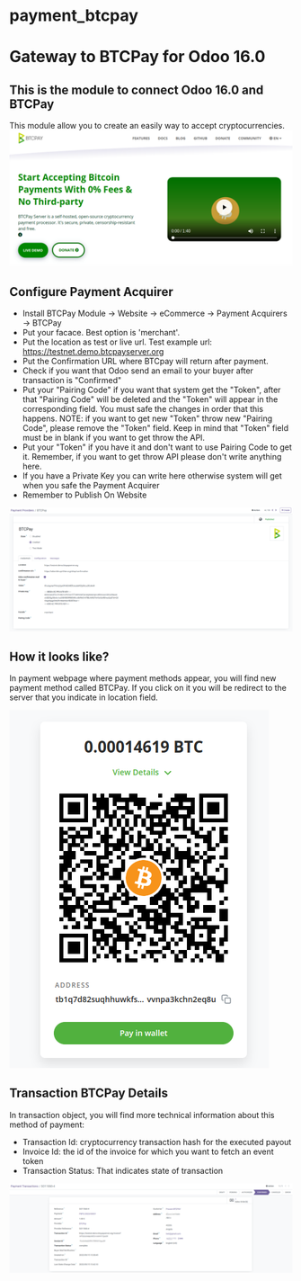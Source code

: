 # payment_btcpay
# Gateway to BTCPay for Odoo 16.0

## This is the module to connect Odoo 16.0 and BTCPay
This module allow you to create an easily way to accept cryptocurrencies.
![BTCPay](/payment_btcpay/static/description/Btcpay_com.png)
  
## Configure Payment Acquirer
* Install BTCPay Module -> Website -> eCommerce -> Payment Acquirers -> BTCPay
* Put your facace. Best option is 'merchant'.
* Put the location as test or live url. Test example url: https://testnet.demo.btcpayserver.org
* Put the Confirmation URL where BTCpay will return after payment.
* Check if you want that Odoo send an email to your buyer after transaction is "Confirmed"
* Put your "Pairing Code" if you want that system get the "Token", after that "Pairing Code" will be deleted and the "Token" will appear in the corresponding field. You must safe the changes in order that this happens. NOTE: if you want to get new "Token" throw new "Pairing Code", please remove the "Token" field. Keep in mind that "Token" field must be in blank if you want to get throw the API.
* Put your "Token" if you have it and don't want to use Pairing Code to get it.  Remember, if you want to get throw API please don't write anything here.
* If you have a Private Key you can write here otherwise system will get when you safe the Payment Acquirer
* Remember to Publish On Website

![Payment Acquirer](/payment_btcpay/static/description/BTCPayPaymentAcquirer.png)

## How it looks like?

In payment webpage where payment methods appear, you will find new payment method called BTCPay. If you click on it you will be redirect to the server that you indicate in location field.

![Payment Acquirer](/payment_btcpay/static/description/BTCPayLooksLike.png)


## Transaction BTCPay Details
In transaction object, you will find more technical information about this method of payment:
* Transaction Id: cryptocurrency transaction hash for the executed payout
* Invoice Id: the id of the invoice for which you want to fetch an event token
* Transaction Status: That indicates state of transaction

![Transaction Btcpay Details](/payment_btcpay/static/description/BtcpayTxDetails.png)
